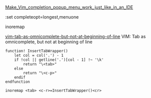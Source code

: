 
[Make_Vim_completion_popup_menu_work_just_like_in_an_IDE](http://vim.wikia.com/wiki/Make_Vim_completion_popup_menu_work_just_like_in_an_IDE)

:set completeopt=longest,menuone

inoremap <Tab> <C-x><C-o>


[vim-tab-as-omnicomplete-but-not-at-beginning-of-line](https://superuser.com/questions/423673/vim-tab-as-omnicomplete-but-not-at-beginning-of-line)
VIM: Tab as omnicomplete, but not at beginning of line
```
function! InsertTabWrapper()
    let col = col('.') - 1
    if !col || getline('.')[col - 1] !~ '\k'
        return "\<tab>"
    else
        return "\<c-p>"
    endif
endfunction

inoremap <tab> <c-r>=InsertTabWrapper()<cr>
```
